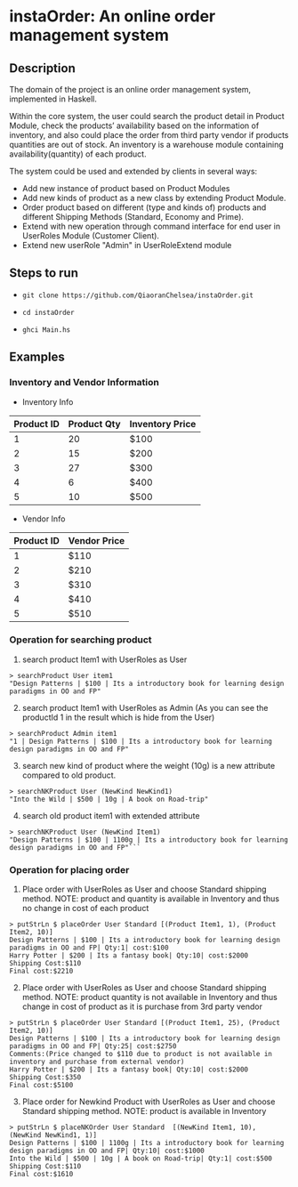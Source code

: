 # instaOrder: An online order management system 


## Description
The domain of the project is an online order management system, implemented in Haskell.

Within the core system, the user could search the product detail in Product Module, check the products’ availability based on the information of inventory, and also could place the order from third party vendor if products quantities are out of stock. An inventory is a warehouse module containing availability(quantity) of each product.

The system could be used and extended by clients in several ways:
* Add new instance of product based on Product Modules
* Add new kinds of product as a new class by extending Product Module.
* Order product based on different (type and kinds of) products and different Shipping Methods (Standard, Economy and Prime).
* Extend with new operation through command interface for end user in UserRoles Module (Customer Client).
* Extend new userRole "Admin" in UserRoleExtend module

## Steps to run
* `git clone https://github.com/QiaoranChelsea/instaOrder.git`

* `cd instaOrder`

* `ghci Main.hs` 

## Examples
### Inventory and Vendor Information
* Inventory Info

| Product ID  | Product Qty | Inventory Price |
| ------------| ----------- |------------- |
| 1  | 20 | $100  |
| 2  | 15 | $200  |
| 3  | 27 | $300  |
| 4  | 6  | $400  |
| 5  | 10 | $500  |

* Vendor Info

| Product ID  | Vendor Price |
| ------------- | ------------- |
| 1  | $110  |
| 2  | $210  |
| 3  | $310  |
| 4  | $410  |
| 5  | $510  |




### Operation for searching product 
1. search product Item1 with UserRoles as User 
```
> searchProduct User item1
"Design Patterns | $100 | Its a introductory book for learning design paradigms in OO and FP"
```

2. search product Item1 with UserRoles as Admin (As you can see the productId 1 in the result which is hide from the User)
```
> searchProduct Admin item1 
"1 | Design Patterns | $100 | Its a introductory book for learning design paradigms in OO and FP"
```

3. search new kind of product where the weight (10g) is a new attribute compared to old product.
```
> searchNKProduct User (NewKind NewKind1)
"Into the Wild | $500 | 10g | A book on Road-trip"
```

4. search old product item1 with extended attribute
```
> searchNKProduct User (NewKind Item1)
"Design Patterns | $100 | 1100g | Its a introductory book for learning design paradigms in OO and FP"```
```

### Operation for placing order
1. Place order with UserRoles as User and choose Standard shipping method. 
NOTE: product and quantity is available in Inventory and thus no change in cost of each product
```
> putStrLn $ placeOrder User Standard [(Product Item1, 1), (Product Item2, 10)]
Design Patterns | $100 | Its a introductory book for learning design paradigms in OO and FP| Qty:1| cost:$100
Harry Potter | $200 | Its a fantasy book| Qty:10| cost:$2000
Shipping Cost:$110
Final cost:$2210
```
2. Place order with UserRoles as User and choose Standard shipping method. 
NOTE: product quantity is not available in Inventory and thus change in cost of product as it is purchase from 3rd party vendor
```
> putStrLn $ placeOrder User Standard [(Product Item1, 25), (Product Item2, 10)]
Design Patterns | $100 | Its a introductory book for learning design paradigms in OO and FP| Qty:25| cost:$2750
Comments:(Price changed to $110 due to product is not available in inventory and purchase from external vendor) 
Harry Potter | $200 | Its a fantasy book| Qty:10| cost:$2000
Shipping Cost:$350
Final cost:$5100
```
3. Place order for Newkind Product with UserRoles as User and choose Standard shipping method.
NOTE: product is available in Inventory
```
> putStrLn $ placeNKOrder User Standard  [(NewKind Item1, 10), (NewKind NewKind1, 1)] 
Design Patterns | $100 | 1100g | Its a introductory book for learning design paradigms in OO and FP| Qty:10| cost:$1000
Into the Wild | $500 | 10g | A book on Road-trip| Qty:1| cost:$500
Shipping Cost:$110
Final cost:$1610
```

